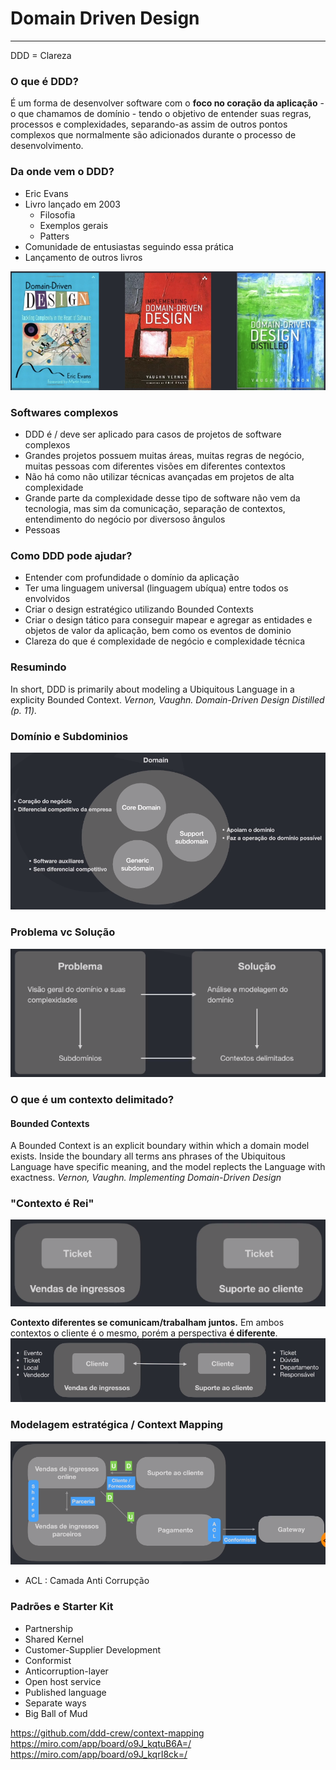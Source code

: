 # Domain Driven Design
---

DDD = Clareza

### O que é DDD?
É um forma de desenvolver software com o **foco no coração da aplicação** - o que chamamos de domínio - tendo o objetivo de entender suas regras, processos e complexidades, separando-as assim de outros pontos complexos que normalmente são adicionados durante o processo de desenvolvimento.

### Da onde vem o DDD?
- Eric Evans
- Livro lançado em 2003
    - Filosofia
    - Exemplos gerais
    - Patters
- Comunidade de entusiastas seguindo essa prática
- Lançamento de outros livros

![Livros](./.github/livros.png)

### Softwares complexos
- DDD é / deve ser aplicado para casos de projetos de software complexos
- Grandes projetos possuem muitas áreas, muitas regras de negócio, muitas pessoas com diferentes visões em diferentes contextos
- Não há como não utilizar técnicas avançadas em projetos de alta complexidade
- Grande parte da complexidade desse tipo de software não vem da tecnologia, mas sim da comunicação, separação de contextos, entendimento do negócio por diversoso ângulos
- Pessoas

### Como DDD pode ajudar?
- Entender com profundidade o domínio da aplicação
- Ter uma linguagem universal (linguagem ubíqua) entre todos os envolvidos
- Criar o design estratégico utilizando Bounded Contexts
- Criar o design tático para conseguir mapear e agregar as entidades e objetos de valor da aplicação, bem como os eventos de dominio
- Clareza do que é complexidade de negócio e complexidade técnica

### Resumindo
In short, DDD is primarily about modeling a Ubiquitous Language in a explicity Bounded Context.
*Vernon, Vaughn. Domain-Driven Design Distilled (p. 11).*

### Domínio e Subdominios
![Domínio e Subdominios](./.github/dominio-subdominio.png)

### Problema vc Solução
![Domínio e Subdominios](./.github/problema-solucao.png)

### O que é um contexto delimitado?
#### Bounded Contexts
A Bounded Context is an explicit boundary within which a domain model exists. Inside the boundary all terms ans phrases of the Ubiquitous Language have specific meaning, and the model replects the Language with exactness.
*Vernon, Vaughn. Implementing Domain-Driven Design*

### "Contexto é Rei"
![Domínio e Subdominios](./.github/contexto-e-rei-1.png)

**Contexto diferentes se comunicam/trabalham juntos.**
Em ambos contextos o cliente é o mesmo, porém a perspectiva **é diferente**.
![Domínio e Subdominios](./.github/contexto-e-rei-2.png)

### Modelagem estratégica / Context Mapping
![Modelagem estratégica / Context Mapping](./.github/context-mapping.png)
- ACL : Camada Anti Corrupção

### Padrões e Starter Kit
- Partnership
- Shared Kernel
- Customer-Supplier Development
- Conformist
- Anticorruption-layer
- Open host service
- Published language
- Separate ways
- Big Ball of Mud

https://github.com/ddd-crew/context-mapping
https://miro.com/app/board/o9J_kqtuB6A=/
https://miro.com/app/board/o9J_kqrI8ck=/
